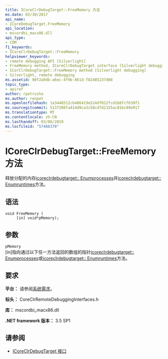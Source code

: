 ```yaml
---
title: ICoreClrDebugTarget::FreeMemory 方法
ms.date: 03/30/2017
api_name:
- ICoreDebugTarget.FreeMemory
api_location:
- mscordbi_macx86.dll
api_type:
- COM
f1_keywords:
- ICoreClrDebugTarget::FreeMemory
helpviewer_keywords:
- remote debugging API [Silverlight]
- FreeMemory method, ICoreClrDebugTarget interface [Silverlight debugging]
- ICorClrDebugTarget::FreeMemory method [Silverlight debugging]
- Silverlight, remote debugging
ms.assetid: 98f2a0db-a6ec-4f9b-861d-f82485237d08
topic_type:
- apiref
author: rpetrusha
ms.author: ronpet
ms.openlocfilehash: 1a3448512cb486419e524df012fcd1b8fcf639f1
ms.sourcegitcommit: 5137208fa414d9ca3c58cdfd2155ac81bc89e917
ms.translationtype: MT
ms.contentlocale: zh-CN
ms.lasthandoff: 03/06/2019
ms.locfileid: "57466370"
---
```

# <a name="icoreclrdebugtargetfreememory-method"></a>ICoreClrDebugTarget::FreeMemory 方法
释放分配的内存[icoreclrdebugtarget:: Enumprocesses](../../../../docs/framework/unmanaged-api/debugging/icoreclrdebugtarget-enumprocesses-method.md)并[icoreclrdebugtarget:: Enumruntimes](../../../../docs/framework/unmanaged-api/debugging/icoreclrdebugtarget-enumruntimes-method.md)方法。  
  
## <a name="syntax"></a>语法  
  
```  
void FreeMemory (  
     [in] void*pMemory);  
```  
  
## <a name="parameters"></a>参数  
 `pMemory`  
 [in]指向通过以下任一方法返回的数组的指针[icoreclrdebugtarget:: Enumprocesses](../../../../docs/framework/unmanaged-api/debugging/icoreclrdebugtarget-enumprocesses-method.md)或[icoreclrdebugtarget:: Enumruntimes](../../../../docs/framework/unmanaged-api/debugging/icoreclrdebugtarget-enumruntimes-method.md)方法。  
  
## <a name="requirements"></a>要求  
 **平台：** 请参阅[系统需求](../../../../docs/framework/get-started/system-requirements.md)。  
  
 **标头：** CoreClrRemoteDebuggingInterfaces.h  
  
 **库：** mscordbi_macx86.dll  
  
 **.NET framework 版本：** 3.5 SP1  
  
## <a name="see-also"></a>请参阅
- [ICoreClrDebugTarget 接口](../../../../docs/framework/unmanaged-api/debugging/icoreclrdebugtarget-interface.md)
